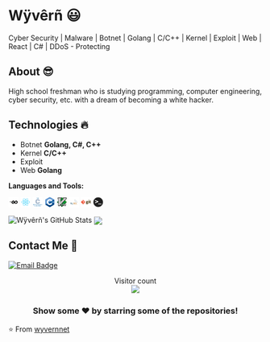  # <a>Wÿvêrñ</a> :smiley:

Cyber Security | Malware | Botnet | Golang | C/C++ | Kernel | Exploit | Web | React | C# | DDoS - Protecting

## About :sunglasses:
High school freshman who is studying programming, computer engineering, cyber security, etc. with a dream of becoming a white hacker.

## Technologies :fire:
- Botnet **Golang, C#, C++**
- Kernel **C/C++**
- Exploit
- Web **Golang**

**Languages and Tools:**  

<code><img height="20" src="https://raw.githubusercontent.com/github/explore/80688e429a7d4ef2fca1e82350fe8e3517d3494d/topics/go/go.png"></code>
<code><img height="20" src="https://raw.githubusercontent.com/github/explore/80688e429a7d4ef2fca1e82350fe8e3517d3494d/topics/react/react.png"></code>
<code><img height="20" src="https://raw.githubusercontent.com/github/explore/80688e429a7d4ef2fca1e82350fe8e3517d3494d/topics/c/c.png"></code>
<code><img height="20" src="https://raw.githubusercontent.com/github/explore/80688e429a7d4ef2fca1e82350fe8e3517d3494d/topics/cpp/cpp.png"></code>
<code><img height="20" src="https://raw.githubusercontent.com/github/explore/80688e429a7d4ef2fca1e82350fe8e3517d3494d/topics/vim/vim.png"></code>
<code><img height="20" src="https://raw.githubusercontent.com/github/explore/80688e429a7d4ef2fca1e82350fe8e3517d3494d/topics/mysql/mysql.png"></code>
<code><img height="20" src="https://raw.githubusercontent.com/github/explore/80688e429a7d4ef2fca1e82350fe8e3517d3494d/topics/git/git.png"></code>
<code><img height="20" src="https://raw.githubusercontent.com/github/explore/80688e429a7d4ef2fca1e82350fe8e3517d3494d/topics/terminal/terminal.png"></code>

<img src="https://github-readme-stats.vercel.app/api?username=wyvernnet&&show_icons=true&theme=tokyonight&line_height=27&v=5" alt="Wÿvêrñ's GitHub Stats" />

<a href="https://github.com/wyvernnet/WyvernHTTP">
  <!-- Change the `github-readme-stats.anuraghazra1.vercel.app` to `github-readme-stats.vercel.app`  -->
  <img align="center" src="https://github-readme-stats.vercel.app/api/pin/?username=wyvernnet&repo=WyvernHTTP&theme=tokyonight" />
</a>    


##  Contact Me :speech_balloon:
[![Email Badge](https://img.shields.io/badge/-master@wyvern.pw-9cf?style=flat-square&logo=ProtonMail&logoColor=white&link=mailto:master@wyvern.pw)](mailto:master@wyvern.pw)

<p align="center"> 
  Visitor count<br>
  <img src="https://profile-counter.glitch.me/wyvernnet/count.svg" />
</p>
<div align="center">


### Show some ❤️ by starring some of the repositories!

</div>

⭐️ From [wyvernnet](https://github.com/wyvernnet)

